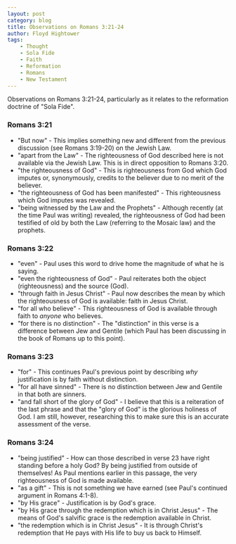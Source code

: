 ```yaml
---
layout: post
category: blog
title: Observations on Romans 3:21-24
author: Floyd Hightower
tags:
    - Thought
    - Sola Fide
    - Faith
    - Reformation
    - Romans
    - New Testament
---
```


Observations on Romans 3:21-24, particularly as it relates to the reformation doctrine of "Sola Fide".

### Romans 3:21

- "But now" - This implies something new and different from the previous discussion (see Romans 3:19-20) on the Jewish Law.
- "apart from the Law" - The righteousness of God described here is not available via the Jewish Law. This is in direct opposition to Romans 3:20.
- "the righteousness of God" - This is righteousness from God which God imputes or, synonymously, credits to the believer due to no merit of the believer.
- "the righteousness of God has been manifested" - This righteousness which God imputes was revealed.
- "being witnessed by the Law and the Prophets" - Although recently (at the time Paul was writing) revealed, the righteousness of God had been testified of old by both the Law (referring to the Mosaic law) and the prophets.

### Romans 3:22

- "even" - Paul uses this word to drive home the magnitude of what he is saying.
- "even the righteousness of God" - Paul reiterates both the object (righteousness) and the source (God).
- "through faith in Jesus Christ" - Paul now describes the mean by which the righteousness of God is available: faith in Jesus Christ.
- "for all who believe" - This righteousness of God is available through faith to *anyone* who believes.
- "for there is no distinction" - The "distinction" in this verse is a difference between Jew and Gentile (which Paul has been discussing in the book of Romans up to this point).

### Romans 3:23

- "for" - This continues Paul's previous point by describing *why* justification is by faith without distinction.
- "for all have sinned" - There is no distinction between Jew and Gentile in that both are sinners.
- "and fall short of the glory of God" - I believe that this is a reiteration of the last phrase and that the "glory of God" is the glorious holiness of God. I am still, however, researching this to make sure this is an accurate assessment of the verse.

### Romans 3:24

- "being justified" - How can those described in verse 23 have right standing before a holy God? By being justified from outside of themselves! As Paul mentions earlier in this passage, the very righteousness of God is made available.
- "as a gift" - This is not something we have earned (see Paul's continued argument in Romans 4:1-8).
- "by His grace" - Justification is by God's grace.
- "by His grace through the redemption which is in Christ Jesus" - The means of God's salvific grace is the redemption available in Christ.
- "the redemption which is in Christ Jesus" - It is through Christ's redemption that He pays with His life to buy us back to Himself.
